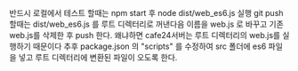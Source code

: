 반드시 로컬에서 테스트 할때는 npm start 후 node dist/web_es6.js 실행 git push 할때는 dist/web_es6.js 를 루트 디렉터리로 꺼낸다음 이름을 web.js 로 바꾸고 기존 web.js를 삭제한 후 push 한다.
왜냐하면 cafe24서버는 루트 디렉터리의 web.js를 실행하기 때문이다 추후 package.json 의 "scripts" 를 수정하여 src 폴더에 es6 파일을 넣고 루트 디렉터리에 변환된 파일이 오도록 한다.

